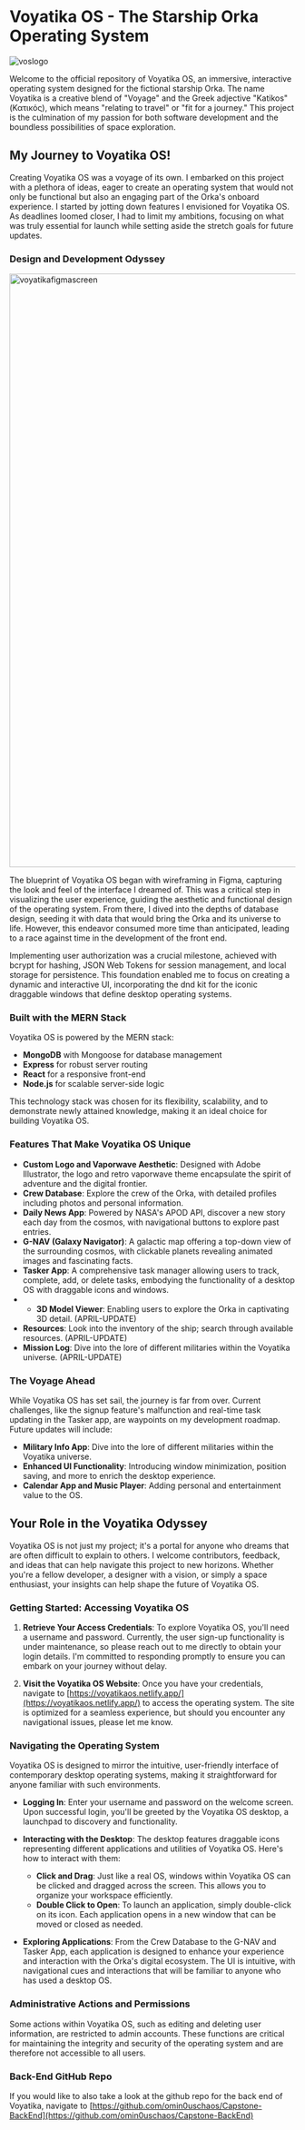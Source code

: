 # Voyatika OS - The Starship Orka Operating System
![voslogo](https://github.com/omin0uschaos/Capstone-FrontEnd/assets/10238707/3ae9ef4d-95f5-4206-b410-122b688075c7)

Welcome to the official repository of Voyatika OS, an immersive, interactive operating system designed for the fictional starship Orka. The name Voyatika is a creative blend of "Voyage" and the Greek adjective "Katikos" (Κατικός), which means "relating to travel" or "fit for a journey." This project is the culmination of my passion for both software development and the boundless possibilities of space exploration.


## My Journey to Voyatika OS!

Creating Voyatika OS was a voyage of its own. I embarked on this project with a plethora of ideas, eager to create an operating system that would not only be functional but also an engaging part of the Orka's onboard experience. I started by jotting down features I envisioned for Voyatika OS. As deadlines loomed closer, I had to limit my ambitions, focusing on what was truly essential for launch while setting aside the stretch goals for future updates.

### Design and Development Odyssey
<img width="1046" alt="voyatikafigmascreen" src="https://github.com/omin0uschaos/Capstone-FrontEnd/assets/10238707/ab1d5369-27d7-406d-8c0b-126dec4f1273">

The blueprint of Voyatika OS began with wireframing in Figma, capturing the look and feel of the interface I dreamed of. This was a critical step in visualizing the user experience, guiding the aesthetic and functional design of the operating system. From there, I dived into the depths of database design, seeding it with data that would bring the Orka and its universe to life. However, this endeavor consumed more time than anticipated, leading to a race against time in the development of the front end.

Implementing user authorization was a crucial milestone, achieved with bcrypt for hashing, JSON Web Tokens for session management, and local storage for persistence. This foundation enabled me to focus on creating a dynamic and interactive UI, incorporating the dnd kit for the iconic draggable windows that define desktop operating systems.

### Built with the MERN Stack

Voyatika OS is powered by the MERN stack:

- **MongoDB** with Mongoose for database management
- **Express** for robust server routing
- **React** for a responsive front-end
- **Node.js** for scalable server-side logic

This technology stack was chosen for its flexibility, scalability, and to demonstrate newly attained knowledge, making it an ideal choice for building Voyatika OS.

### Features That Make Voyatika OS Unique

- **Custom Logo and Vaporwave Aesthetic**: Designed with Adobe Illustrator, the logo and retro vaporwave theme encapsulate the spirit of adventure and the digital frontier.
- **Crew Database**: Explore the crew of the Orka, with detailed profiles including photos and personal information.
- **Daily News App**: Powered by NASA's APOD API, discover a new story each day from the cosmos, with navigational buttons to explore past entries.
- **G-NAV (Galaxy Navigator)**: A galactic map offering a top-down view of the surrounding cosmos, with clickable planets revealing animated images and fascinating facts.
- **Tasker App**: A comprehensive task manager allowing users to track, complete, add, or delete tasks, embodying the functionality of a desktop OS with draggable icons and windows.
- - **3D Model Viewer**: Enabling users to explore the Orka in captivating 3D detail. (APRIL-UPDATE)
- **Resources**: Look into the inventory of the ship; search through available resources. (APRIL-UPDATE)
- **Mission Log**: Dive into the lore of different militaries within the Voyatika universe. (APRIL-UPDATE)

### The Voyage Ahead

While Voyatika OS has set sail, the journey is far from over. Current challenges, like the signup feature's malfunction and real-time task updating in the Tasker app, are waypoints on my development roadmap. Future updates will include:


- **Military Info App**: Dive into the lore of different militaries within the Voyatika universe.
- **Enhanced UI Functionality**: Introducing window minimization, position saving, and more to enrich the desktop experience.
- **Calendar App and Music Player**: Adding personal and entertainment value to the OS.

## Your Role in the Voyatika Odyssey

Voyatika OS is not just my project; it's a portal for anyone who dreams that are often difficult to explain to others. I welcome contributors, feedback, and ideas that can help navigate this project to new horizons. Whether you're a fellow developer, a designer with a vision, or simply a space enthusiast, your insights can help shape the future of Voyatika OS.



### Getting Started: Accessing Voyatika OS

1. **Retrieve Your Access Credentials**: To explore Voyatika OS, you'll need a username and password. Currently, the user sign-up functionality is under maintenance, so please reach out to me directly to obtain your login details. I'm committed to responding promptly to ensure you can embark on your journey without delay.

2. **Visit the Voyatika OS Website**: Once you have your credentials, navigate to [https://voyatikaos.netlify.app/](https://voyatikaos.netlify.app/) to access the operating system. The site is optimized for a seamless experience, but should you encounter any navigational issues, please let me know.

### Navigating the Operating System

Voyatika OS is designed to mirror the intuitive, user-friendly interface of contemporary desktop operating systems, making it straightforward for anyone familiar with such environments.

- **Logging In**: Enter your username and password on the welcome screen. Upon successful login, you'll be greeted by the Voyatika OS desktop, a launchpad to discovery and functionality.

- **Interacting with the Desktop**: The desktop features draggable icons representing different applications and utilities of Voyatika OS. Here's how to interact with them:
  - **Click and Drag**: Just like a real OS, windows within Voyatika OS can be clicked and dragged across the screen. This allows you to organize your workspace efficiently.
  - **Double Click to Open**: To launch an application, simply double-click on its icon. Each application opens in a new window that can be moved or closed as needed.

- **Exploring Applications**: From the Crew Database to the G-NAV and Tasker App, each application is designed to enhance your experience and interaction with the Orka's digital ecosystem. The UI is intuitive, with navigational cues and interactions that will be familiar to anyone who has used a desktop OS.

### Administrative Actions and Permissions

Some actions within Voyatika OS, such as editing and deleting user information, are restricted to admin accounts. These functions are critical for maintaining the integrity and security of the operating system and are therefore not accessible to all users.

### Back-End GitHub Repo

If you would like to also take a look at the github repo for the back end of Voyatika, navigate to [https://github.com/omin0uschaos/Capstone-BackEnd](https://github.com/omin0uschaos/Capstone-BackEnd)
